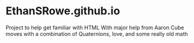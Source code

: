 # EthanSRowe.github.io
Project to help get familiar with HTML
With major help from Aaron
Cube moves with a combination of Quaternions, love, and some really old math
